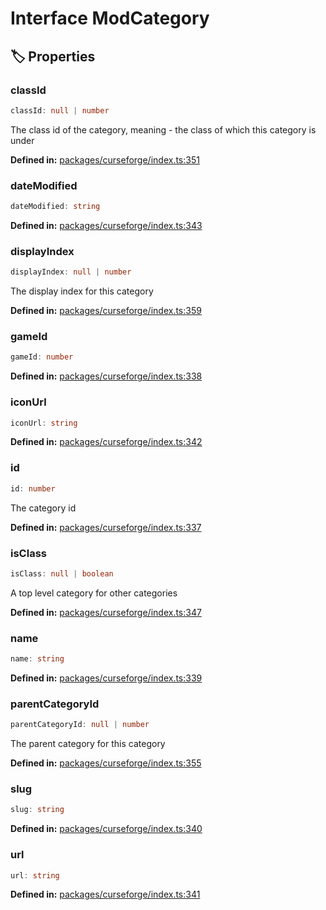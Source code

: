 # Interface ModCategory

## 🏷️ Properties

### classId

```ts
classId: null | number
```
The class id of the category, meaning - the class of which this category is under
<p style="font-size: 14px; color: var(--vp-c-text-2)">
<strong>Defined in:</strong> <a href="https://github.com/voxelum/minecraft-launcher-core-node/blob/master/packages/curseforge/index.ts#L351" target="_blank" rel="noreferrer">packages/curseforge/index.ts:351</a>
</p>


### dateModified

```ts
dateModified: string
```
<p style="font-size: 14px; color: var(--vp-c-text-2)">
<strong>Defined in:</strong> <a href="https://github.com/voxelum/minecraft-launcher-core-node/blob/master/packages/curseforge/index.ts#L343" target="_blank" rel="noreferrer">packages/curseforge/index.ts:343</a>
</p>


### displayIndex

```ts
displayIndex: null | number
```
The display index for this category
<p style="font-size: 14px; color: var(--vp-c-text-2)">
<strong>Defined in:</strong> <a href="https://github.com/voxelum/minecraft-launcher-core-node/blob/master/packages/curseforge/index.ts#L359" target="_blank" rel="noreferrer">packages/curseforge/index.ts:359</a>
</p>


### gameId

```ts
gameId: number
```
<p style="font-size: 14px; color: var(--vp-c-text-2)">
<strong>Defined in:</strong> <a href="https://github.com/voxelum/minecraft-launcher-core-node/blob/master/packages/curseforge/index.ts#L338" target="_blank" rel="noreferrer">packages/curseforge/index.ts:338</a>
</p>


### iconUrl

```ts
iconUrl: string
```
<p style="font-size: 14px; color: var(--vp-c-text-2)">
<strong>Defined in:</strong> <a href="https://github.com/voxelum/minecraft-launcher-core-node/blob/master/packages/curseforge/index.ts#L342" target="_blank" rel="noreferrer">packages/curseforge/index.ts:342</a>
</p>


### id

```ts
id: number
```
The category id
<p style="font-size: 14px; color: var(--vp-c-text-2)">
<strong>Defined in:</strong> <a href="https://github.com/voxelum/minecraft-launcher-core-node/blob/master/packages/curseforge/index.ts#L337" target="_blank" rel="noreferrer">packages/curseforge/index.ts:337</a>
</p>


### isClass

```ts
isClass: null | boolean
```
A top level category for other categories
<p style="font-size: 14px; color: var(--vp-c-text-2)">
<strong>Defined in:</strong> <a href="https://github.com/voxelum/minecraft-launcher-core-node/blob/master/packages/curseforge/index.ts#L347" target="_blank" rel="noreferrer">packages/curseforge/index.ts:347</a>
</p>


### name

```ts
name: string
```
<p style="font-size: 14px; color: var(--vp-c-text-2)">
<strong>Defined in:</strong> <a href="https://github.com/voxelum/minecraft-launcher-core-node/blob/master/packages/curseforge/index.ts#L339" target="_blank" rel="noreferrer">packages/curseforge/index.ts:339</a>
</p>


### parentCategoryId

```ts
parentCategoryId: null | number
```
The parent category for this category
<p style="font-size: 14px; color: var(--vp-c-text-2)">
<strong>Defined in:</strong> <a href="https://github.com/voxelum/minecraft-launcher-core-node/blob/master/packages/curseforge/index.ts#L355" target="_blank" rel="noreferrer">packages/curseforge/index.ts:355</a>
</p>


### slug

```ts
slug: string
```
<p style="font-size: 14px; color: var(--vp-c-text-2)">
<strong>Defined in:</strong> <a href="https://github.com/voxelum/minecraft-launcher-core-node/blob/master/packages/curseforge/index.ts#L340" target="_blank" rel="noreferrer">packages/curseforge/index.ts:340</a>
</p>


### url

```ts
url: string
```
<p style="font-size: 14px; color: var(--vp-c-text-2)">
<strong>Defined in:</strong> <a href="https://github.com/voxelum/minecraft-launcher-core-node/blob/master/packages/curseforge/index.ts#L341" target="_blank" rel="noreferrer">packages/curseforge/index.ts:341</a>
</p>


